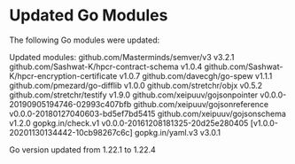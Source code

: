 # Updated Go Modules

The following Go modules were updated:

Updated modules:
github.com/Masterminds/semver/v3 v3.2.1
github.com/Sashwat-K/hpcr-contract-schema v1.0.4
github.com/Sashwat-K/hpcr-encryption-certificate v1.0.7
github.com/davecgh/go-spew v1.1.1
github.com/pmezard/go-difflib v1.0.0
github.com/stretchr/objx v0.5.2
github.com/stretchr/testify v1.9.0
github.com/xeipuuv/gojsonpointer v0.0.0-20190905194746-02993c407bfb
github.com/xeipuuv/gojsonreference v0.0.0-20180127040603-bd5ef7bd5415
github.com/xeipuuv/gojsonschema v1.2.0
gopkg.in/check.v1 v0.0.0-20161208181325-20d25e280405 [v1.0.0-20201130134442-10cb98267c6c]
gopkg.in/yaml.v3 v3.0.1

Go version updated from 1.22.1 to 1.22.4
